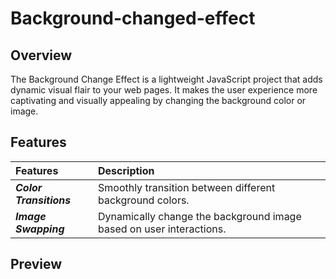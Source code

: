 # Background-changed-effect

## Overview
The Background Change Effect is a lightweight JavaScript project that adds dynamic visual flair to your web pages. It makes the user experience more captivating and visually appealing by changing the background color or image.

## Features
| Features | Description | 
|:------------------|:----------|
|***Color Transitions*** | Smoothly transition between different background colors.|
|***Image Swapping*** | Dynamically change the background image based on user interactions.|

## Preview
